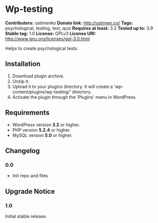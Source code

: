 # Wp-testing #

**Contributors:** ustimenko
**Donate link:** http://ustimen.co/
**Tags:** psychological, testing, test, quiz
**Requires at least:** 3.2
**Tested up to:** 3.9
**Stable tag:** 1.0
**License:** GPLv3
**License URI:** http://www.gnu.org/licenses/gpl-3.0.html

Helps to create psychological tests.

## Installation ##

1. Download plugin archive.
1. Unzip it.
1. Upload it to your plugins directory. It will create a 'wp-content/plugins/wp-testing/' directory.
1. Activate the plugin through the 'Plugins' menu in WordPress.

## Requirements ##

* WordPress version **3.2** or higher.
* PHP version **5.2.4** or higher.
* MySQL version **5.0** or higher.

## Changelog ##

### 0.0 ###
* Init repo and files

## Upgrade Notice ##

### 1.0 ###
Initial stable release.
